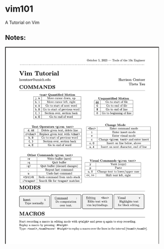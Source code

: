 # vim101
A Tutorial on Vim

## Notes:
![Vim-Notes](notes_img.png?raw=true "Notes on Vim Commands")

